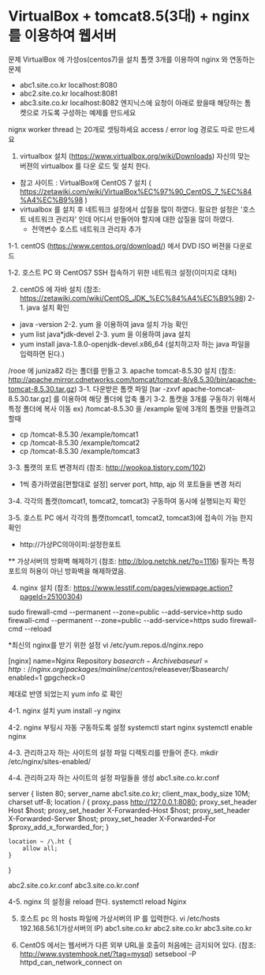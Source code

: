 

VirtualBox + tomcat8.5(3대) + nginx 를 이용하여 웹서버 
==============================================================================
문제
VirtualBox 에 가성os(centos7)을 설치 톰캣 3개를 이용하여 nginx 와 연동하는 문제

 - abc1.site.co.kr localhost:8080
 - abc2.site.co.kr localhost:8081
 - abc3.site.co.kr localhost:8082
엔지닉스에 요청이 아래로 왔을때 해당하는 톰켓으로 가도록 구성하는 예제를 만드세요

nignx worker thread 는 20개로 셋팅하세요
access / error log 경로도 따로 만드세요

1. virtualbox 설치 (https://www.virtualbox.org/wiki/Downloads)
 자신의 맞는 버젼의 virtualbox 를 다운 로드 및 설치 한다.
* 참고 사이트 : VirtualBox에 CentOS 7 설치 ( https://zetawiki.com/wiki/VirtualBox%EC%97%90_CentOS_7_%EC%84%A4%EC%B9%98 )
* virtualbox 를 설치 후 네트워크 설정에서 삽질을 많이 하였다.
 필요한 설정은 '호스트 네트워크 관리자' 인데 어디서 만들어야 할지에 대한 삽질을 많이 하였다.
  - 전역변수 호스트 네트워크 관리자 추가

1-1. centOS (https://www.centos.org/download/) 에서 DVD ISO 버젼을 다운로드

1-2. 호스트 PC 와 CentOS7 SSH 접속하기 위한 네트워크 설정(이미지로 대처)

2. centOS 에 자바 설치 (참조: https://zetawiki.com/wiki/CentOS_JDK_%EC%84%A4%EC%B9%98)
2-1. java 설치 확인
 - java -version
2-2. yum 을 이용하여 java 설치 가능 확인
 - yum list java*jdk-devel
2-3. yum 을 이용하여 java 설치
 - yum install java-1.8.0-openjdk-devel.x86_64 (설치하고자 하는 java 파일을 입력하면 된다.)

/rooe 에 juniza82 라는 폴더를 만들고
3. apache tomcat-8.5.30 설치 (참조: http://apache.mirror.cdnetworks.com/tomcat/tomcat-8/v8.5.30/bin/apache-tomcat-8.5.30.tar.gz)
3-1. 다운받은 톰캣 파일 [tar -zxvf apache-tomcat-8.5.30.tar.gz] 를 이용하여 해당 폴더에 압축 풀기
3-2. 톰캣을 3개를 구동하기 위해서 특정 폴더에 복사 이동
 ex) /tomcat-8.5.30 을 /example 밑에 3개의 톰캣을 만들려고 할때
  - cp /tomcat-8.5.30 /example/tomcat1
  - cp /tomcat-8.5.30 /example/tomcat2
  - cp /tomcat-8.5.30 /example/tomcat3

3-3. 톰캣의 포트 변경처리 (참조: http://wookoa.tistory.com/102)
* 1씩 증가하였음[편할대로 설정]
server port, http, ajp 의 포트들을 변경 처리

3-4. 각각의 톰캣(tomcat1, tomcat2, tomcat3) 구동하여 동시에 실행되는지 확인

3-5. 호스트 PC 에서 각각의 톰캣(tomcat1, tomcat2, tomcat3)에 접속이 가능 한지 확인
 - http://가상PC의아이피:설정한포트

** 가상서버의 방화벽 해제하기 (참조: http://blog.netchk.net/?p=1116)
필자는 특정포트의 허용이 아닌 방화벽을 해제하였음.

4. nginx 설치 (참조: https://www.lesstif.com/pages/viewpage.action?pageId=25100304)

sudo firewall-cmd --permanent --zone=public --add-service=http
sudo firewall-cmd --permanent --zone=public --add-service=https
sudo firewall-cmd --reload


*최신의 nginx를 받기 위한 설정 
vi /etc/yum.repos.d/nginx.repo

[nginx]
name=Nginx Repository $basearch - Archive
baseurl=http://nginx.org/packages/mainline/centos/$releasever/$basearch/
enabled=1
gpgcheck=0

제대로 반영 되었는지 yum info 로 확인

4-1. nginx 설치
yum install -y nginx

4-2. nginx 부팅시 자동 구동하도록 설정
systemctl start nginx
systemctl enable nginx

4-3. 관리하고자 하는 사이트의 설정 파일 디렉토리를 만들어 준다.
mkdir /etc/nginx/sites-enabled/ 

4-4. 관리하고자 하는 사이트의 설정 파일들을 생성
abc1.site.co.kr.conf

server {
    listen       80;
    server_name  abc1.site.co.kr;
    client_max_body_size 10M;
    charset utf-8;
    location / {
        proxy_pass http://127.0.0.1:8080;
        proxy_set_header Host $host;
        proxy_set_header X-Forwarded-Host $host;
        proxy_set_header X-Forwarded-Server $host;
        proxy_set_header X-Forwarded-For $proxy_add_x_forwarded_for;
    }

    location ~ /\.ht {
        allow all;
    }
}

abc2.site.co.kr.conf
abc3.site.co.kr.conf

4-5. nginx 의 설정을 reload 한다.
systemctl reload Nginx

5. 호스트 pc 의 hosts 파일에 가상서버의 IP 를 입력한다.
vi /etc/hosts
192.168.56.1(가상서버의 IP)  abc1.site.co.kr abc2.site.co.kr abc3.site.co.kr

6. CentOS 에서는 웹서버가 다른 외부 URL을 호출이 처음에는 금지되어 있다. (참조: http://www.systemhook.net/?tag=mysql)
setsebool -P httpd_can_network_connect on
